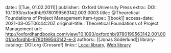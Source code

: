 date:: [[Tue, 01.02.2011]]
publisher:: Oxford University Press
extra:: DOI: 10.1093/oxfordhb/9780199563142.003.0003
title:: @Theoretical Foundations of Project Management
item-type:: [[book]]
access-date:: 2021-03-05T06:44:20Z
original-title:: Theoretical Foundations of Project Management
url:: http://oxfordhandbooks.com/view/10.1093/oxfordhb/9780199563142.001.0001/oxfordhb-9780199563142-e-3
authors:: [[Jonas Söderlund]]
library-catalog:: DOI.org (Crossref)
links:: [Local library](zotero://select/library/items/YVBF8LH8), [Web library](https://www.zotero.org/users/6520516/items/YVBF8LH8)
